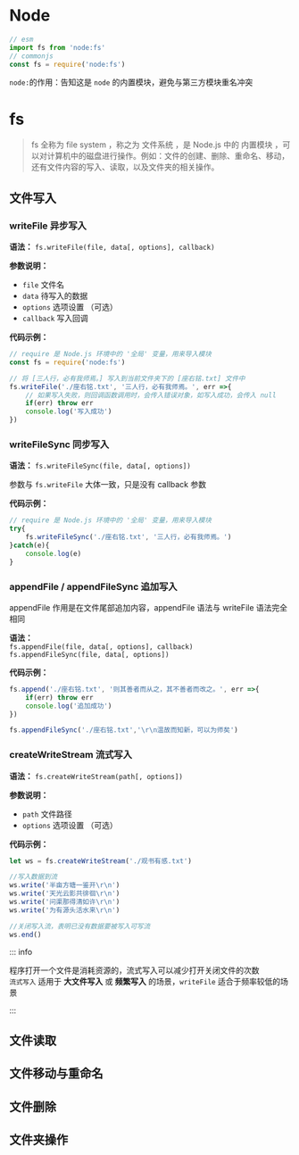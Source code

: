 # Node

```javascript
// esm
import fs from 'node:fs'
// commonjs
const fs = require('node:fs')
```

`node:`的作用：告知这是 `node` 的内置模块，避免与第三方模块重名冲突

# fs

> fs 全称为 file system ，称之为 文件系统 ，是 Node.js 中的 内置模块 ，可以对计算机中的磁盘进行操作。例如：文件的创建、删除、重命名、移动，还有文件内容的写入、读取，以及文件夹的相关操作。

## 文件写入

### writeFile 异步写入

**语法：** `fs.writeFile(file, data[, options], callback)`

**参数说明：**

- `file` 文件名
- `data` 待写入的数据
- `options` 选项设置 （可选）
- `callback` 写入回调

**代码示例：**

```javascript
// require 是 Node.js 环境中的 '全局' 变量，用来导入模块
const fs = require('node:fs')

// 将 [三人行，必有我师焉。] 写入到当前文件夹下的 [座右铭.txt] 文件中
fs.writeFile('./座右铭.txt', '三人行，必有我师焉。', err =>{
    // 如果写入失败，则回调函数调用时，会传入错误对象，如写入成功，会传入 null
    if(err) throw err  
    console.log('写入成功')  
})
```

### writeFileSync 同步写入

**语法：** `fs.writeFileSync(file, data[, options])`

参数与 `fs.writeFile` 大体一致，只是没有 callback 参数

**代码示例：**

```javascript
// require 是 Node.js 环境中的 '全局' 变量，用来导入模块
try{
    fs.writeFileSync('./座右铭.txt', '三人行，必有我师焉。')
}catch(e){
    console.log(e)
}
```

### appendFile / appendFileSync 追加写入

appendFile 作用是在文件尾部追加内容，appendFile 语法与 writeFile 语法完全相同

**语法：**  
`fs.appendFile(file, data[, options], callback)`  
`fs.appendFileSync(file, data[, options])`

**代码示例：**

```javascript
fs.append('./座右铭.txt', '则其善者而从之，其不善者而改之。', err =>{
    if(err) throw err
    console.log('追加成功')
})

fs.appendFileSync('./座右铭.txt','\r\n温故而知新，可以为师矣')
```

### createWriteStream 流式写入

**语法：** `fs.createWriteStream(path[, options])`

**参数说明：**  

- `path` 文件路径
- `options` 选项设置 （可选）

**代码示例：**

```javascript
let ws = fs.createWriteStream('./观书有感.txt')

//写入数据到流
ws.write('半亩方塘一鉴开\r\n')
ws.write('天光云影共徘徊\r\n')
ws.write('问渠那得清如许\r\n')
ws.write('为有源头活水来\r\n')

//关闭写入流，表明已没有数据要被写入可写流
ws.end()
```

::: info

程序打开一个文件是消耗资源的，流式写入可以减少打开关闭文件的次数  
`流式写入` 适用于 **大文件写入** 或 **频繁写入** 的场景，`writeFile` 适合于频率较低的场景

:::

## 文件读取

## 文件移动与重命名

## 文件删除

## 文件夹操作

